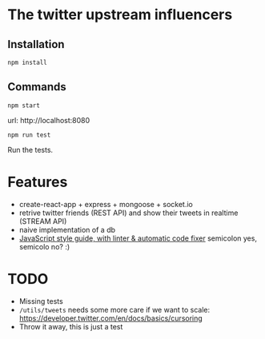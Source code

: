 # The twitter upstream influencers

## Installation

`npm install`

## Commands

`npm start`

url: http://localhost:8080

`npm run test`

Run the tests.

# Features
- create-react-app + express + mongoose + socket.io
- retrive twitter friends (REST API) and show their tweets in realtime (STREAM API)
- naive implementation of a db
- [JavaScript style guide, with linter & automatic code fixer](https://standardjs.com) semicolon yes, semicolo no? :)

# TODO
- Missing tests
- `/utils/tweets` needs some more care if we want to scale: https://developer.twitter.com/en/docs/basics/cursoring
- Throw it away, this is just a test
